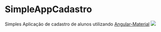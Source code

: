 # SimpleAppCadastro
Simples Aplicação de cadastro de alunos utilizando [Angular-Material](https://material.angularjs.org/latest/)
<img src="https://www.dropbox.com/home/Capturas%20de%20tela?preview=Captura+de+tela+2016-10-17+16.35.24.png" />

